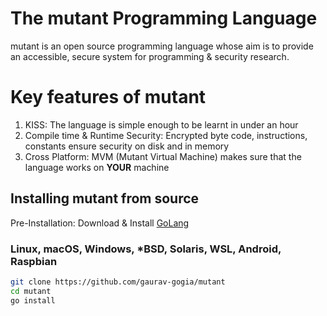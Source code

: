 # The mutant Programming Language
mutant is an open source programming language whose aim is to provide an accessible, secure system for programming & security research.

# Key features of mutant
1. KISS: The language is simple enough to be learnt in under an hour
2. Compile time & Runtime Security: Encrypted byte code, instructions, constants ensure security on disk and in memory
3. Cross Platform: MVM (Mutant Virtual Machine) makes sure that the language works on **YOUR** machine

## Installing mutant from source
Pre-Installation: Download & Install [GoLang](https://golang.org/)

### Linux, macOS, Windows, *BSD, Solaris, WSL, Android, Raspbian
```bash
git clone https://github.com/gaurav-gogia/mutant
cd mutant
go install
```

